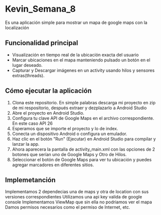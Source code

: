 # Kevin_Semana_8
Es una aplicación simple para mostrar un mapa de google maps con la localización

## Funcionalidad principal
- Visualización en tiempo real de la ubicacíón exacta del usuario
- Marcar ubicaciones en el mapa manteniendo pulsado un botón en el lugar deseado.
- Capturar y Descargar imágenes en un activity usando hilos y sensores extras(threads).

## Cómo ejecutar la aplicación

1. Clona este repositorio. En simple palabras descarga mi proyecto en zip de mi respositorio, después extraer y dezplazarlo a Android Studio
2. Abre el proyecto en Android Studio.
3. Configura tu clave API de Google Maps en el archivo correspondiente. En este caso API 26
4. Esperamos que se importe el proyecto y lo de index. 
5. Conecta un dispositivo Android o configura un emulador.
6. Haz clic en el botón "Run" (Ejecutar) en Android Studio para compilar y lanzar la app.
7. Ahora aparecera la pantalla de activity_main.xml con las opciones de 2 botones que serían uno de Google Maps y Otro de Hilos.
8. Seleccionar el botón de Google Maps para ver tu ubicación y puedes agregar marcadores en diferentes sitios.

## Implemetanción
Implementamos 2 dependecias una de maps y otra de location con sus versiones correspondientes
Utilizamos una api key valida de google console
Implementamos ViewMap que sin ella no podriamos ver el mapa
Damos permisos necesarios como el permiso de Internet, etc.
